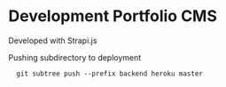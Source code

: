 # Development Portfolio CMS

Developed with Strapi.js

Pushing subdirectory to deployment

```shell
  git subtree push --prefix backend heroku master
```
